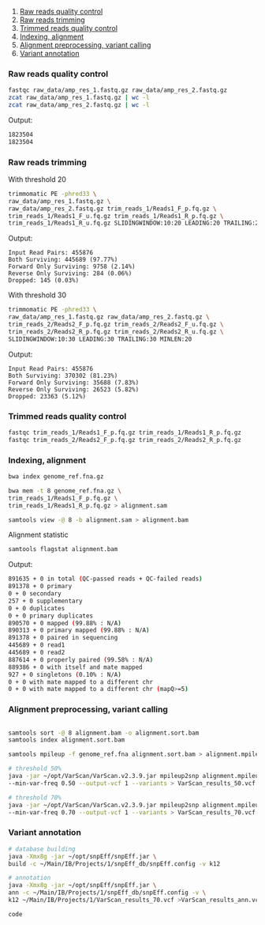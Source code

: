 
1. [Raw reads quality control](#raw-reads-quality-control)
2. [Raw reads trimming](#raw-reads-trimming)
3. [Trimmed reads quality control](#trimmed-reads-quality-control)
4. [Indexing, alignment](#indexing-alignment)
5. [Alignment preprocessing, variant calling](#alignment-preprocessing-variant-calling)
6. [Variant annotation](#variant-annotation)

### Raw reads quality control

```bash
fastqc raw_data/amp_res_1.fastq.gz raw_data/amp_res_2.fastq.gz
zcat raw_data/amp_res_1.fastq.gz | wc -l
zcat raw_data/amp_res_2.fastq.gz | wc -l
```

Output:
```bash
1823504
1823504
```

### Raw reads trimming

With threshold 20

```bash
trimmomatic PE -phred33 \
raw_data/amp_res_1.fastq.gz \
raw_data/amp_res_2.fastq.gz trim_reads_1/Reads1_F_p.fq.gz \
trim_reads_1/Reads1_F_u.fq.gz trim_reads_1/Reads1_R_p.fq.gz \
trim_reads_1/Reads1_R_u.fq.gz SLIDINGWINDOW:10:20 LEADING:20 TRAILING:20 MINLEN:20
```

Output:
```
Input Read Pairs: 455876
Both Surviving: 445689 (97.77%)
Forward Only Surviving: 9758 (2.14%)
Reverse Only Surviving: 284 (0.06%)
Dropped: 145 (0.03%)
```

With threshold 30

```bash
trimmomatic PE -phred33 \
raw_data/amp_res_1.fastq.gz raw_data/amp_res_2.fastq.gz \
trim_reads_2/Reads2_F_p.fq.gz trim_reads_2/Reads2_F_u.fq.gz \
trim_reads_2/Reads2_R_p.fq.gz trim_reads_2/Reads2_R_u.fq.gz \
SLIDINGWINDOW:10:30 LEADING:30 TRAILING:30 MINLEN:20
```

Output:

```
Input Read Pairs: 455876
Both Surviving: 370302 (81.23%)
Forward Only Surviving: 35688 (7.83%)
Reverse Only Surviving: 26523 (5.82%)
Dropped: 23363 (5.12%)
```

### Trimmed reads quality control

```bash
fastqc trim_reads_1/Reads1_F_p.fq.gz trim_reads_1/Reads1_R_p.fq.gz
fastqc trim_reads_2/Reads2_F_p.fq.gz trim_reads_2/Reads2_R_p.fq.gz
```

### Indexing, alignment

```bash
bwa index genome_ref.fna.gz

bwa mem -t 8 genome_ref.fna.gz \
trim_reads_1/Reads1_F_p.fq.gz \
trim_reads_1/Reads1_R_p.fq.gz > alignment.sam

samtools view -@ 8 -b alignment.sam > alignment.bam
```

Alignment statistic

```bash
samtools flagstat alignment.bam
```
Output:

```bash
891635 + 0 in total (QC-passed reads + QC-failed reads)
891378 + 0 primary
0 + 0 secondary
257 + 0 supplementary
0 + 0 duplicates
0 + 0 primary duplicates
890570 + 0 mapped (99.88% : N/A)
890313 + 0 primary mapped (99.88% : N/A)
891378 + 0 paired in sequencing
445689 + 0 read1
445689 + 0 read2
887614 + 0 properly paired (99.58% : N/A)
889386 + 0 with itself and mate mapped
927 + 0 singletons (0.10% : N/A)
0 + 0 with mate mapped to a different chr
0 + 0 with mate mapped to a different chr (mapQ>=5)
```

### Alignment preprocessing, variant calling

```bash

samtools sort -@ 8 alignment.bam -o alignment.sort.bam
samtools index alignment.sort.bam

samtools mpileup -f genome_ref.fna alignment.sort.bam > alignment.mpileup

# threshold 50%
java -jar ~/opt/VarScan/VarScan.v2.3.9.jar mpileup2snp alignment.mpileup \
--min-var-freq 0.50 --output-vcf 1 --variants > VarScan_results_50.vcf

# threshold 70%
java -jar ~/opt/VarScan/VarScan.v2.3.9.jar mpileup2snp alignment.mpileup \
--min-var-freq 0.70 --output-vcf 1 --variants > VarScan_results_70.vcf
```

### Variant annotation

```bash
# database building
java -Xmx8g -jar ~/opt/snpEff/snpEff.jar \
build -c ~/Main/IB/Projects/1/snpEff_db/snpEff.config -v k12

# annotation
java -Xmx8g -jar ~/opt/snpEff/snpEff.jar \
ann -c ~/Main/IB/Projects/1/snpEff_db/snpEff.config -v \
k12 ~/Main/IB/Projects/1/VarScan_results_70.vcf >VarScan_results_ann.vcf
```

```bash
code
```
